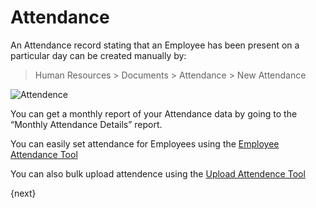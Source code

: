 <!-- add-breadcrumbs -->
# Attendance

An Attendance record stating that an Employee has been present on a particular
day can be created manually by:

> Human Resources > Documents > Attendance > New Attendance

<img class="screenshot" alt="Attendence" src="/docs/assets/img/human-resources/attendence.png">

You can get a monthly report of your Attendance data by going to the “Monthly
Attendance Details” report.

You can easily set attendance for Employees using the [Employee Attendance Tool](/docs/user/manual/en/human-resources/tools/employee-attendance-tool.html)

You can also bulk upload attendence using the [Upload Attendence Tool](/docs/user/manual/en/human-resources/tools/upload-attendance.html)

{next}

